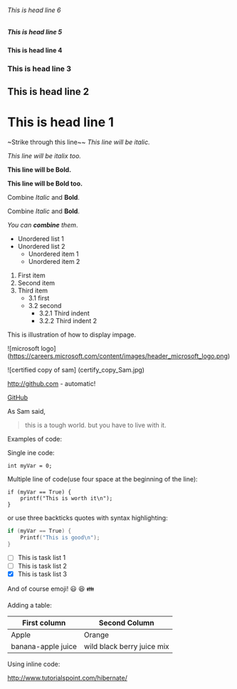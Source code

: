 ###### This is head line 6
##### This is head line 5
#### This is head line 4
### This is head line 3
## This is head line 2
# This is head line 1

~Strike through this line~~
*This line will be italic.*

_This line will be italix too._

**This line will be Bold.**

__This line will be Bold too.__

Combine *Italic* and **Bold**.

Combine _Italic_ and __Bold__.

_You can **combine** them_.

* Unordered list 1
* Unordered list 2
  * Unordered  item 1
  * Unordered item 2
  
1. First item
2. Second item
3. Third item
   * 3.1 first
   * 3.2 second
     * 3.2.1 Third indent
     * 3.2.2 Third indent 2

This is illustration of how to display impage.

![microsoft logo] (https://careers.microsoft.com/content/images/header_microsoft_logo.png)

![certified copy of sam] (certify_copy_Sam.jpg)

http://github.com - automatic!

[GitHub](http://github.com)

As Sam said,

> this is a tough world.
> but you have to live with it.

Examples of code:

Single ine code: 

`int myVar = 0;`

Multiple line of code(use four space at the beginning of the line):

    if (myVar == True) {
        printf("This is worth it\n");
    }

or use three backticks quotes with syntax highlighting:

```c
if (myVar == True) {
    Printf("This is good\n");
}
````

- [ ] This is task list 1
- [ ] This is task list 2
- [x] This is task list 3

And of course emoji! :smiley: :satisfied: :family:

Adding a table:

First column | Second Column
------------ | -------------------
Apple        | Orange
banana-apple juice | wild black berry juice mix

Using inline code:

<http://www.tutorialspoint.com/hibernate/>




